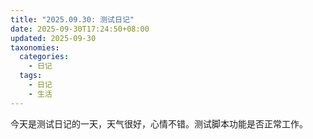 ```yaml
---
title: "2025.09.30: 测试日记"
date: 2025-09-30T17:24:50+08:00
updated: 2025-09-30
taxonomies:
  categories:
    - 日记
  tags:
    - 日记
    - 生活
---
```


今天是测试日记的一天，天气很好，心情不错。测试脚本功能是否正常工作。
